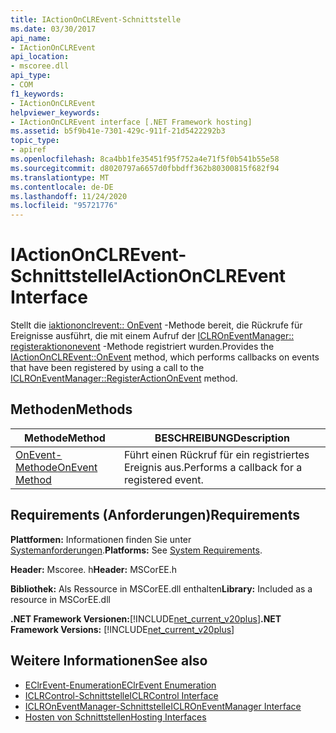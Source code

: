 ```yaml
---
title: IActionOnCLREvent-Schnittstelle
ms.date: 03/30/2017
api_name:
- IActionOnCLREvent
api_location:
- mscoree.dll
api_type:
- COM
f1_keywords:
- IActionOnCLREvent
helpviewer_keywords:
- IActionOnCLREvent interface [.NET Framework hosting]
ms.assetid: b5f9b41e-7301-429c-911f-21d5422292b3
topic_type:
- apiref
ms.openlocfilehash: 8ca4bb1fe35451f95f752a4e71f5f0b541b55e58
ms.sourcegitcommit: d8020797a6657d0fbbdff362b80300815f682f94
ms.translationtype: MT
ms.contentlocale: de-DE
ms.lasthandoff: 11/24/2020
ms.locfileid: "95721776"
---
```

# <a name="iactiononclrevent-interface"></a><span data-ttu-id="c6a97-102">IActionOnCLREvent-Schnittstelle</span><span class="sxs-lookup"><span data-stu-id="c6a97-102">IActionOnCLREvent Interface</span></span>

<span data-ttu-id="c6a97-103">Stellt die [iaktiononclrevent:: OnEvent](iactiononclrevent-onevent-method.md) -Methode bereit, die Rückrufe für Ereignisse ausführt, die mit einem Aufruf der [ICLROnEventManager:: registeraktiononevent](iclroneventmanager-registeractiononevent-method.md) -Methode registriert wurden.</span><span class="sxs-lookup"><span data-stu-id="c6a97-103">Provides the [IActionOnCLREvent::OnEvent](iactiononclrevent-onevent-method.md) method, which performs callbacks on events that have been registered by using a call to the [ICLROnEventManager::RegisterActionOnEvent](iclroneventmanager-registeractiononevent-method.md) method.</span></span>  
  
## <a name="methods"></a><span data-ttu-id="c6a97-104">Methoden</span><span class="sxs-lookup"><span data-stu-id="c6a97-104">Methods</span></span>  
  
|<span data-ttu-id="c6a97-105">Methode</span><span class="sxs-lookup"><span data-stu-id="c6a97-105">Method</span></span>|<span data-ttu-id="c6a97-106">BESCHREIBUNG</span><span class="sxs-lookup"><span data-stu-id="c6a97-106">Description</span></span>|  
|------------|-----------------|  
|[<span data-ttu-id="c6a97-107">OnEvent-Methode</span><span class="sxs-lookup"><span data-stu-id="c6a97-107">OnEvent Method</span></span>](iactiononclrevent-onevent-method.md)|<span data-ttu-id="c6a97-108">Führt einen Rückruf für ein registriertes Ereignis aus.</span><span class="sxs-lookup"><span data-stu-id="c6a97-108">Performs a callback for a registered event.</span></span>|  
  
## <a name="requirements"></a><span data-ttu-id="c6a97-109">Requirements (Anforderungen)</span><span class="sxs-lookup"><span data-stu-id="c6a97-109">Requirements</span></span>  

 <span data-ttu-id="c6a97-110">**Plattformen:** Informationen finden Sie unter [Systemanforderungen](../../get-started/system-requirements.md).</span><span class="sxs-lookup"><span data-stu-id="c6a97-110">**Platforms:** See [System Requirements](../../get-started/system-requirements.md).</span></span>  
  
 <span data-ttu-id="c6a97-111">**Header:** Mscoree. h</span><span class="sxs-lookup"><span data-stu-id="c6a97-111">**Header:** MSCorEE.h</span></span>  
  
 <span data-ttu-id="c6a97-112">**Bibliothek:** Als Ressource in MSCorEE.dll enthalten</span><span class="sxs-lookup"><span data-stu-id="c6a97-112">**Library:** Included as a resource in MSCorEE.dll</span></span>  
  
 <span data-ttu-id="c6a97-113">**.NET Framework Versionen:**[!INCLUDE[net_current_v20plus](../../../../includes/net-current-v20plus-md.md)]</span><span class="sxs-lookup"><span data-stu-id="c6a97-113">**.NET Framework Versions:** [!INCLUDE[net_current_v20plus](../../../../includes/net-current-v20plus-md.md)]</span></span>  
  
## <a name="see-also"></a><span data-ttu-id="c6a97-114">Weitere Informationen</span><span class="sxs-lookup"><span data-stu-id="c6a97-114">See also</span></span>

- [<span data-ttu-id="c6a97-115">EClrEvent-Enumeration</span><span class="sxs-lookup"><span data-stu-id="c6a97-115">EClrEvent Enumeration</span></span>](eclrevent-enumeration.md)
- [<span data-ttu-id="c6a97-116">ICLRControl-Schnittstelle</span><span class="sxs-lookup"><span data-stu-id="c6a97-116">ICLRControl Interface</span></span>](iclrcontrol-interface.md)
- [<span data-ttu-id="c6a97-117">ICLROnEventManager-Schnittstelle</span><span class="sxs-lookup"><span data-stu-id="c6a97-117">ICLROnEventManager Interface</span></span>](iclroneventmanager-interface.md)
- [<span data-ttu-id="c6a97-118">Hosten von Schnittstellen</span><span class="sxs-lookup"><span data-stu-id="c6a97-118">Hosting Interfaces</span></span>](hosting-interfaces.md)
